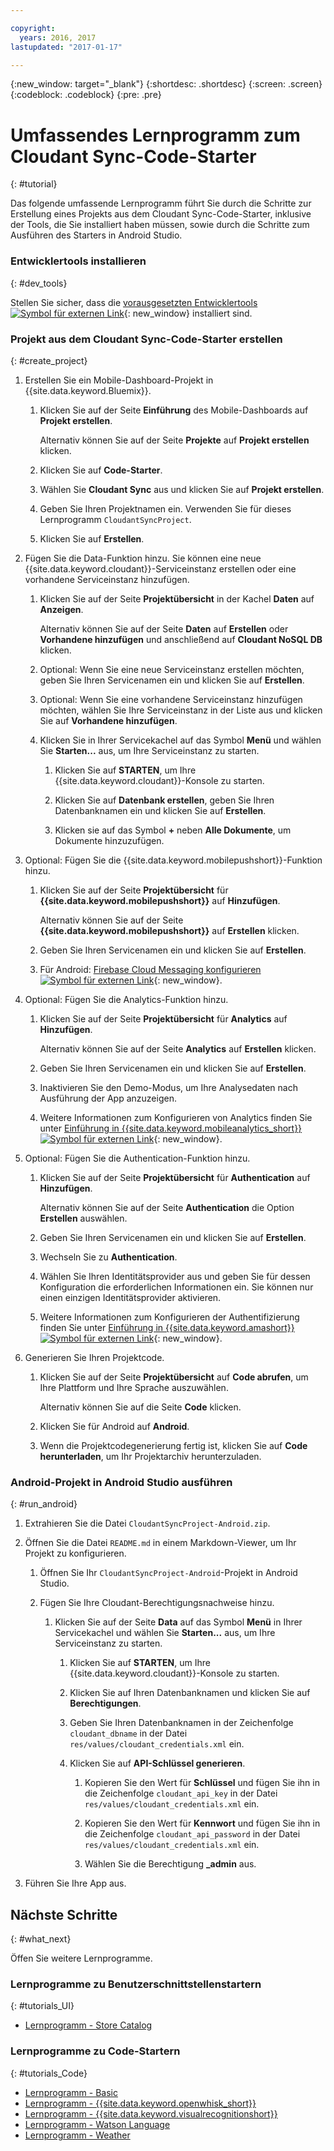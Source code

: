 ```yaml
---

copyright:
  years: 2016, 2017
lastupdated: "2017-01-17"

---
```

{:new_window: target="_blank"}
{:shortdesc: .shortdesc}
{:screen: .screen}
{:codeblock: .codeblock}
{:pre: .pre}

# Umfassendes Lernprogramm zum Cloudant Sync-Code-Starter
{: #tutorial}

Das folgende umfassende Lernprogramm führt Sie durch die Schritte zur Erstellung eines Projekts aus dem Cloudant Sync-Code-Starter, inklusive der Tools, die Sie installiert haben müssen, sowie durch die Schritte zum Ausführen des Starters in Android Studio.


### Entwicklertools installieren
{: #dev_tools}

Stellen Sie sicher, dass die [vorausgesetzten Entwicklertools ![Symbol für externen Link](../icons/launch-glyph.svg "Symbol für externen Link")](get_code.html#prereq-dev-tools "Symbol für externen Link"){: new_window} installiert sind.


### Projekt aus dem Cloudant Sync-Code-Starter erstellen
{: #create_project}

1. Erstellen Sie ein Mobile-Dashboard-Projekt in {{site.data.keyword.Bluemix}}.

   1. Klicken Sie auf der Seite **Einführung** des Mobile-Dashboards auf **Projekt erstellen**.

      Alternativ können Sie auf der Seite **Projekte** auf **Projekt erstellen** klicken.

   2. Klicken Sie auf **Code-Starter**.

   3. Wählen Sie **Cloudant Sync** aus und klicken Sie auf **Projekt erstellen**.

   4. Geben Sie Ihren Projektnamen ein. Verwenden Sie für dieses Lernprogramm `CloudantSyncProject`.
   
   5. Klicken Sie auf **Erstellen**.

2. Fügen Sie die Data-Funktion hinzu. Sie können eine neue {{site.data.keyword.cloudant}}-Serviceinstanz erstellen oder eine vorhandene Serviceinstanz hinzufügen.

   1. Klicken Sie auf der Seite **Projektübersicht** in der Kachel **Daten** auf **Anzeigen**.

      Alternativ können Sie auf der Seite **Daten** auf **Erstellen** oder **Vorhandene hinzufügen** und anschließend auf **Cloudant NoSQL DB** klicken.
      
   2. Optional: Wenn Sie eine neue Serviceinstanz erstellen möchten, geben Sie Ihren Servicenamen ein und klicken Sie auf **Erstellen**.

   3. Optional: Wenn Sie eine vorhandene Serviceinstanz hinzufügen möchten, wählen Sie Ihre Serviceinstanz in der Liste aus und klicken Sie auf **Vorhandene hinzufügen**.

   4. Klicken Sie in Ihrer Servicekachel auf das Symbol **Menü** und wählen Sie **Starten...** aus, um Ihre Serviceinstanz zu starten.

      1. Klicken Sie auf **STARTEN**, um Ihre {{site.data.keyword.cloudant}}-Konsole zu starten.

      2. Klicken Sie auf **Datenbank erstellen**, geben Sie Ihren Datenbanknamen ein und klicken Sie auf **Erstellen**.

      3. Klicken sie auf das Symbol **+** neben **Alle Dokumente**, um Dokumente hinzuzufügen.

3. Optional: Fügen Sie die {{site.data.keyword.mobilepushshort}}-Funktion hinzu.

   1. Klicken Sie auf der Seite **Projektübersicht** für **{{site.data.keyword.mobilepushshort}}** auf **Hinzufügen**.

      Alternativ können Sie auf der Seite **{{site.data.keyword.mobilepushshort}}** auf **Erstellen** klicken.

   2. Geben Sie Ihren Servicenamen ein und klicken Sie auf **Erstellen**.

   3. Für Android: [Firebase Cloud Messaging konfigurieren ![Symbol für externen Link](../icons/launch-glyph.svg "Symbol für externen Link")](/docs/services/mobilepush/t_push_provider_android.html "Symbol für externen Link"){: new_window}.
   
4. Optional: Fügen Sie die Analytics-Funktion hinzu.

   1. Klicken Sie auf der Seite **Projektübersicht** für **Analytics** auf **Hinzufügen**.

      Alternativ können Sie auf der Seite **Analytics** auf **Erstellen** klicken.

   2. Geben Sie Ihren Servicenamen ein und klicken Sie auf **Erstellen**.
   
   3. Inaktivieren Sie den Demo-Modus, um Ihre Analysedaten nach Ausführung der App anzuzeigen.
   
   4. Weitere Informationen zum Konfigurieren von Analytics finden Sie unter [Einführung in {{site.data.keyword.mobileanalytics_short}} ![Symbol für externen Link](../icons/launch-glyph.svg "Symbol für externen Link")](/docs/services/mobileanalytics/index.html "Symbol für externen Link"){: new_window}.
  
5. Optional: Fügen Sie die Authentication-Funktion hinzu.

   1. Klicken Sie auf der Seite **Projektübersicht** für **Authentication** auf **Hinzufügen**.

      Alternativ können Sie auf der Seite **Authentication** die Option **Erstellen** auswählen.

   2. Geben Sie Ihren Servicenamen ein und klicken Sie auf **Erstellen**.
   
   3. Wechseln Sie zu **Authentication**.
   
   4. Wählen Sie Ihren Identitätsprovider aus und geben Sie für dessen Konfiguration die erforderlichen Informationen ein. Sie können nur einen einzigen Identitätsprovider aktivieren.

   5. Weitere Informationen zum Konfigurieren der Authentifizierung finden Sie unter [Einführung in {{site.data.keyword.amashort}} ![Symbol für externen Link](../icons/launch-glyph.svg "Symbol für externen Link")](/docs/services/mobileaccess/index.html "Symbol für externen Link"){: new_window}.

6. Generieren Sie Ihren Projektcode.

   1. Klicken Sie auf der Seite **Projektübersicht** auf **Code abrufen**, um Ihre Plattform und Ihre Sprache auszuwählen.
   
      Alternativ können Sie auf die Seite **Code** klicken.
      
   2. Klicken Sie für Android auf **Android**.
   
   3. Wenn die Projektcodegenerierung fertig ist, klicken Sie auf **Code herunterladen**, um Ihr Projektarchiv herunterzuladen.


### Android-Projekt in Android Studio ausführen
{: #run_android}

1. Extrahieren Sie die Datei `CloudantSyncProject-Android.zip`.

2. Öffnen Sie die Datei `README.md` in einem Markdown-Viewer, um Ihr Projekt zu konfigurieren.

   1. Öffnen Sie Ihr `CloudantSyncProject-Android`-Projekt in Android Studio.

   2. Fügen Sie Ihre Cloudant-Berechtigungsnachweise hinzu.

      1. Klicken Sie auf der Seite **Data** auf das Symbol **Menü** in Ihrer Servicekachel und wählen Sie **Starten...** aus, um Ihre Serviceinstanz zu starten.

         1. Klicken Sie auf **STARTEN**, um Ihre {{site.data.keyword.cloudant}}-Konsole zu starten.

         2. Klicken Sie auf Ihren Datenbanknamen und klicken Sie auf **Berechtigungen**.

         3. Geben Sie Ihren Datenbanknamen in der Zeichenfolge `cloudant_dbname` in der Datei `res/values/cloudant_credentials.xml` ein.

         4. Klicken Sie auf **API-Schlüssel generieren**.

             1. Kopieren Sie den Wert für **Schlüssel** und fügen Sie ihn in die Zeichenfolge `cloudant_api_key` in der Datei `res/values/cloudant_credentials.xml` ein.

             2. Kopieren Sie den Wert für **Kennwort** und fügen Sie ihn in die Zeichenfolge `cloudant_api_password` in der Datei `res/values/cloudant_credentials.xml` ein.

             3. Wählen Sie die Berechtigung **_admin** aus.
      
3. Führen Sie Ihre App aus.


## Nächste Schritte
{: #what_next}

Öffen Sie weitere Lernprogramme.


### Lernprogramme zu Benutzerschnittstellenstartern
{: #tutorials_UI}

* [Lernprogramm - Store Catalog](tutorial_store_catalog.html)


### Lernprogramme zu Code-Startern
{: #tutorials_Code}

* [Lernprogramm - Basic](tutorial.html)
* [Lernprogramm - {{site.data.keyword.openwhisk_short}}](tutorial_openwhisk.html)
* [Lernprogramm - {{site.data.keyword.visualrecognitionshort}}](tutorial_visual_recognition.html)
* [Lernprogramm - Watson Language](tutorial_watson_language.html)
* [Lernprogramm - Weather](tutorial_weather.html)
